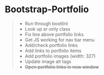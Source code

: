 # Bootstrap-Portfolio

> - Run through bootlint
> - Look up sr-only class
> - Fix line above portfolio links
> - Get JS working for nav bar menu
> - Add/check portfolio links
> - Add links to portfolio items
> - Add portfolio images (width: 327)
> - Update image alt tags
> - ~~Open portfolio links in new window~~
